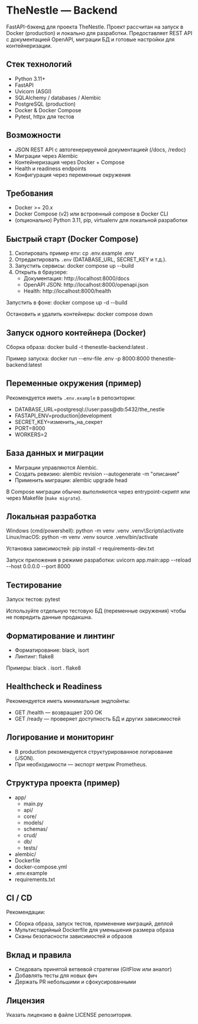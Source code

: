# TheNestle — Backend

FastAPI-бэкенд для проекта TheNestle. Проект рассчитан на запуск в Docker (production) и локально для разработки. Предоставляет REST API с документацией OpenAPI, миграции БД и готовые настройки для контейнеризации.

## Стек технологий
- Python 3.11+
- FastAPI
- Uvicorn (ASGI)
- SQLAlchemy / databases / Alembic
- PostgreSQL (production)
- Docker & Docker Compose
- Pytest, httpx для тестов

## Возможности
- JSON REST API с автогенерируемой документацией (/docs, /redoc)
- Миграции через Alembic
- Контейнеризация через Docker + Compose
- Health и readiness endpoints
- Конфигурация через переменные окружения

## Требования
- Docker >= 20.x
- Docker Compose (v2) или встроенный compose в Docker CLI
- (опционально) Python 3.11, pip, virtualenv для локальной разработки

## Быстрый старт (Docker Compose)
1. Скопировать пример env:
   cp .env.example .env
2. Отредактировать `.env` (DATABASE_URL, SECRET_KEY и т.д.).
3. Запустить сервисы:
   docker compose up --build
4. Открыть в браузере:
   - Документация: http://localhost:8000/docs
   - OpenAPI JSON: http://localhost:8000/openapi.json
   - Health: http://localhost:8000/health

Запустить в фоне:
   docker compose up -d --build

Остановить и удалить контейнеры:
   docker compose down

## Запуск одного контейнера (Docker)
Сборка образа:
   docker build -t thenestle-backend:latest .

Пример запуска:
   docker run --env-file .env -p 8000:8000 thenestle-backend:latest

## Переменные окружения (пример)
Рекомендуется иметь `.env.example` в репозитории:
- DATABASE_URL=postgresql://user:pass@db:5432/the_nestle
- FASTAPI_ENV=production|development
- SECRET_KEY=изменить_на_секрет
- PORT=8000
- WORKERS=2

## База данных и миграции
- Миграции управляются Alembic.
- Создать ревизию:
   alembic revision --autogenerate -m "описание"
- Применить миграции:
   alembic upgrade head

В Compose миграции обычно выполняются через entrypoint-скрипт или через Makefile (`make migrate`).

## Локальная разработка
Windows (cmd/powershell):
   python -m venv .venv
   .venv\Scripts\activate
Linux/macOS:
   python -m venv .venv
   source .venv/bin/activate

Установка зависимостей:
   pip install -r requirements-dev.txt

Запуск приложения в режиме разработки:
   uvicorn app.main:app --reload --host 0.0.0.0 --port 8000

## Тестирование
Запуск тестов:
   pytest

Используйте отдельную тестовую БД (переменные окружения) чтобы не повредить данные продакшна.

## Форматирование и линтинг
- Форматирование: black, isort
- Линтинг: flake8

Примеры:
   black .
   isort .
   flake8

## Healthcheck и Readiness
Рекомендуется иметь минимальные эндпойнты:
- GET /health — возвращает 200 OK
- GET /ready — проверяет доступность БД и других зависимостей

## Логирование и мониторинг
- В production рекомендуется структурированное логирование (JSON).
- При необходимости — экспорт метрик Prometheus.

## Структура проекта (пример)
- app/
  - main.py
  - api/
  - core/
  - models/
  - schemas/
  - crud/
  - db/
  - tests/
- alembic/
- Dockerfile
- docker-compose.yml
- .env.example
- requirements.txt

## CI / CD
Рекомендации:
- Сборка образа, запуск тестов, применение миграций, деплой
- Мультистадийный Dockerfile для уменьшения размера образа
- Сканы безопасности зависимостей и образов

## Вклад и правила
- Следовать принятой ветвевой стратегии (GitFlow или аналог)
- Добавлять тесты для новых фич
- Держать PR небольшими и сфокусированными

## Лицензия
Указать лицензию в файле LICENSE репозитория.
